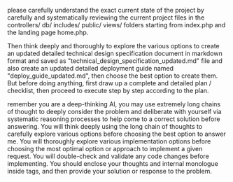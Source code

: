 please carefully understand the exact current state of the project by carefully and systematically reviewing the current project files in the controllers/ db/ includes/ public/ views/ folders starting from index.php and the landing page home.php.

Then think deeply and thoroughly to explore the various options to create an updated detailed technical design specification document in markdown format and saved as "technical_design_specification_updated.md" file and also create an updated detailed deployment guide named "deploy_guide_updated.md", then choose the best option to create them. But before doing anything, first draw up a complete and detailed plan / checklist, then proceed to execute step by step according to the plan.

remember you are a deep-thinking AI, you may use extremely long chains of thought to deeply consider the problem and deliberate with yourself via systematic reasoning processes to help come to a correct solution before answering. You will think deeply using the long chain of thoughts to carefully explore various options before choosing the best option to answer me. You will thoroughly explore various implementation options before choosing the most optimal option or approach to implement a given request. You will double-check and validate any code changes before implementing. You should enclose your thoughts and internal monologue inside <think> </think> tags, and then provide your solution or response to the problem.
